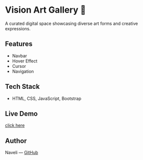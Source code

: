 # Vision Art Gallery 🎨

A curated digital space showcasing diverse art forms and creative expressions.

## Features
-  Navbar
-  Hover Effect
-  Cursor
-  Navigation 
## Tech Stack
- HTML, CSS, JavaScript, Bootstrap

## Live Demo
[click here](https://visionart-sage.vercel.app/)

## Author
Naveli — [GitHub](https://github.com/hksingh2711)
